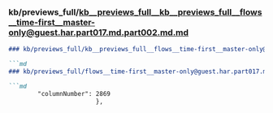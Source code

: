### kb/previews_full/kb__previews_full__kb__previews_full__flows__time-first__master-only@guest.har.part017.md.part002.md.md

```md
### kb/previews_full/kb__previews_full__flows__time-first__master-only@guest.har.part017.md.part002.md

```md
### kb/previews_full/flows__time-first__master-only@guest.har.part017.md (part 002)

```md
        "columnNumber": 2869
                        },
       
```

```

```

```
